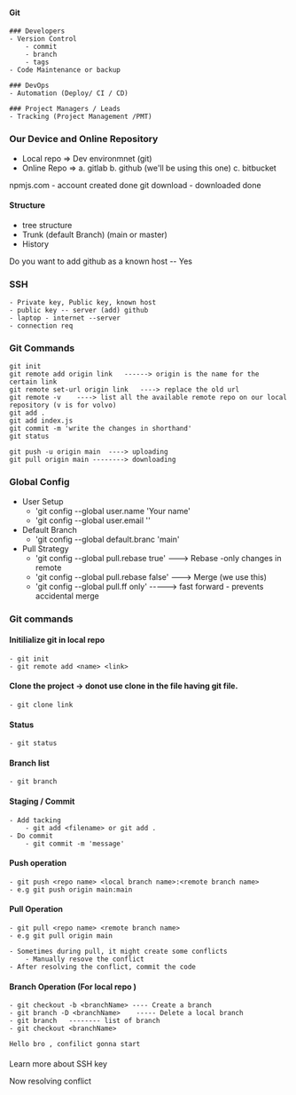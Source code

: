
#### Git
    ### Developers
    - Version Control
        - commit
        - branch
        - tags
    - Code Maintenance or backup

    ### DevOps
    - Automation (Deploy/ CI / CD)

    ### Project Managers / Leads
    - Tracking (Project Management /PMT)


### Our Device and Online Repository
 - Local repo => Dev environmnet (git)
 - Online Repo => a. gitlab     b. github (we'll be using this one)      c. bitbucket

 npmjs.com   - account created done
 git download - downloaded done


 #### Structure
   - tree structure
   - Trunk (default Branch) (main or master)
   - History

Do you want to add github as a known host -- Yes

### SSH
    - Private key, Public key, known host
    - public key -- server (add) github
    - laptop - internet --server
    - connection req


### Git Commands
    git init
    git remote add origin link   ------> origin is the name for the certain link
    git remote set-url origin link   ----> replace the old url
    git remote -v    ----> list all the available remote repo on our local repository (v is for volvo)
    git add .
    git add index.js
    git commit -m 'write the changes in shorthand'
    git status

    git push -u origin main  ----> uploading
    git pull origin main --------> downloading

### Global Config
- User Setup
    - 'git config  --global user.name 'Your name'
    - 'git config --global user.email ''
- Default Branch
    - 'git config --global default.branc 'main'
- Pull Strategy
    - 'git config --global pull.rebase true' ---> Rebase -only changes in remote
    - 'git config --global pull.rebase false' ---> Merge (we use this)
    - 'git config --global pull.ff only'  -----> fast forward - prevents accidental merge

### Git commands
#### Initilialize git in local repo
    - git init
    - git remote add <name> <link>

#### Clone the project -> donot use clone in the file having git file.
    - git clone link  

#### Status
    - git status

#### Branch list
    - git branch

#### Staging / Commit
    - Add tacking
        - git add <filename> or git add .
    - Do commit
        - git commit -m 'message'

#### Push operation
    - git push <repo name> <local branch name>:<remote branch name>
    - e.g git push origin main:main

#### Pull Operation
    - git pull <repo name> <remote branch name>
    - e.g git pull origin main

    - Sometimes during pull, it might create some conflicts 
        - Manually resove the conflict
    - After resolving the conflict, commit the code

#### Branch Operation (For local repo )
    - git checkout -b <branchName> ---- Create a branch
    - git branch -D <branchName>    ----- Delete a local branch
    - git branch   -------- list of branch
    - git checkout <branchName>

    Hello bro , confilict gonna start


#### 

Learn more about SSH key

Now resolving conflict